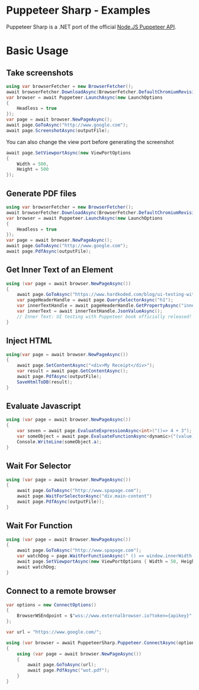 # Puppeteer Sharp - Examples

Puppeteer Sharp is a .NET port of the official [Node.JS Puppeteer API](https://github.com/GoogleChrome/puppeteer).

# Basic Usage

## Take screenshots

```cs
using var browserFetcher = new BrowserFetcher();
await browserFetcher.DownloadAsync(BrowserFetcher.DefaultChromiumRevision);
var browser = await Puppeteer.LaunchAsync(new LaunchOptions
{
    Headless = true
});
var page = await browser.NewPageAsync();
await page.GoToAsync("http://www.google.com");
await page.ScreenshotAsync(outputFile);
```

You can also change the view port before generating the screenshot

```cs
await page.SetViewportAsync(new ViewPortOptions
{
    Width = 500,
    Height = 500
});
```

## Generate PDF files

```cs
using var browserFetcher = new BrowserFetcher();
await browserFetcher.DownloadAsync(BrowserFetcher.DefaultChromiumRevision);
var browser = await Puppeteer.LaunchAsync(new LaunchOptions
{
    Headless = true
});
var page = await browser.NewPageAsync();
await page.GoToAsync("http://www.google.com");
await page.PdfAsync(outputFile);
```

## Get Inner Text of an Element

```cs
using (var page = await browser.NewPageAsync())
{
    await page.GoToAsync("https://www.hardkoded.com/blog/ui-testing-with-puppeteer-released");
    var pageHeaderHandle = await page.QuerySelectorAsync("h1");
    var innerTextHandle = await pageHeaderHandle.GetPropertyAsync("innerText");
    var innerText = await innerTextHandle.JsonValueAsync();
    // Inner Text: UI testing with Puppeteer book officially released!
}
```

## Inject HTML

```cs
using(var page = await browser.NewPageAsync())
{
    await page.SetContentAsync("<div>My Receipt</div>");
    var result = await page.GetContentAsync();
    await page.PdfAsync(outputFile);
    SaveHtmlToDB(result);
}
```

## Evaluate Javascript

```cs
using (var page = await browser.NewPageAsync())
{
    var seven = await page.EvaluateExpressionAsync<int>("()=> 4 + 3");
    var someObject = await page.EvaluateFunctionAsync<dynamic>("(value) => ({a: value})", 5);
    Console.WriteLine(someObject.a);
}
```

## Wait For Selector

```cs
using (var page = await browser.NewPageAsync())
{
    await page.GoToAsync("http://www.spapage.com");
    await page.WaitForSelectorAsync("div.main-content")
    await page.PdfAsync(outputFile));
}
```

## Wait For Function

```cs
using (var page = await Browser.NewPageAsync())
{
    await page.GoToAsync("http://www.spapage.com");
    var watchDog = page.WaitForFunctionAsync(" () => window.innerWidth < 100");
    await page.SetViewportAsync(new ViewPortOptions { Width = 50, Height = 50 });
    await watchDog;
}
```

## Connect to a remote browser

```cs
var options = new ConnectOptions()
{
    BrowserWSEndpoint = $"wss://www.externalbrowser.io?token={apikey}"
};

var url = "https://www.google.com/";

using (var browser = await PuppeteerSharp.Puppeteer.ConnectAsync(options))
{
    using (var page = await browser.NewPageAsync())
    {
        await page.GoToAsync(url);
        await page.PdfAsync("wot.pdf");
    }
}
```
